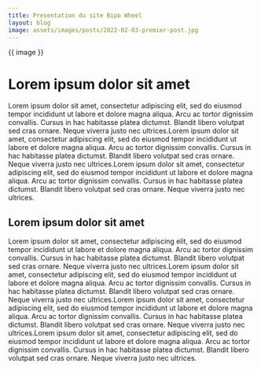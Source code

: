 ```yaml
---
title: Presentation du site Bipo Wheel
layout: blog
image: assets/images/posts/2022-02-03-premier-post.jpg
---
```


{{ image }}

# Lorem ipsum dolor sit amet

Lorem ipsum dolor sit amet, consectetur adipiscing elit, sed do eiusmod tempor incididunt ut labore et dolore magna aliqua. Arcu ac tortor dignissim convallis. Cursus in hac habitasse platea dictumst. Blandit libero volutpat sed cras ornare. Neque viverra justo nec ultrices.Lorem ipsum dolor sit amet, consectetur adipiscing elit, sed do eiusmod tempor incididunt ut labore et dolore magna aliqua. Arcu ac tortor dignissim convallis. Cursus in hac habitasse platea dictumst. Blandit libero volutpat sed cras ornare. Neque viverra justo nec ultrices.Lorem ipsum dolor sit amet, consectetur adipiscing elit, sed do eiusmod tempor incididunt ut labore et dolore magna aliqua. Arcu ac tortor dignissim convallis. Cursus in hac habitasse platea dictumst. Blandit libero volutpat sed cras ornare. Neque viverra justo nec ultrices.


## Lorem ipsum dolor sit amet
Lorem ipsum dolor sit amet, consectetur adipiscing elit, sed do eiusmod tempor incididunt ut labore et dolore magna aliqua. Arcu ac tortor dignissim convallis. Cursus in hac habitasse platea dictumst. Blandit libero volutpat sed cras ornare. Neque viverra justo nec ultrices.Lorem ipsum dolor sit amet, consectetur adipiscing elit, sed do eiusmod tempor incididunt ut labore et dolore magna aliqua. Arcu ac tortor dignissim convallis. Cursus in hac habitasse platea dictumst. Blandit libero volutpat sed cras ornare. Neque viverra justo nec ultrices.Lorem ipsum dolor sit amet, consectetur adipiscing elit, sed do eiusmod tempor incididunt ut labore et dolore magna aliqua. Arcu ac tortor dignissim convallis. Cursus in hac habitasse platea dictumst. Blandit libero volutpat sed cras ornare. Neque viverra justo nec ultrices.Lorem ipsum dolor sit amet, consectetur adipiscing elit, sed do eiusmod tempor incididunt ut labore et dolore magna aliqua. Arcu ac tortor dignissim convallis. Cursus in hac habitasse platea dictumst. Blandit libero volutpat sed cras ornare. Neque viverra justo nec ultrices.
